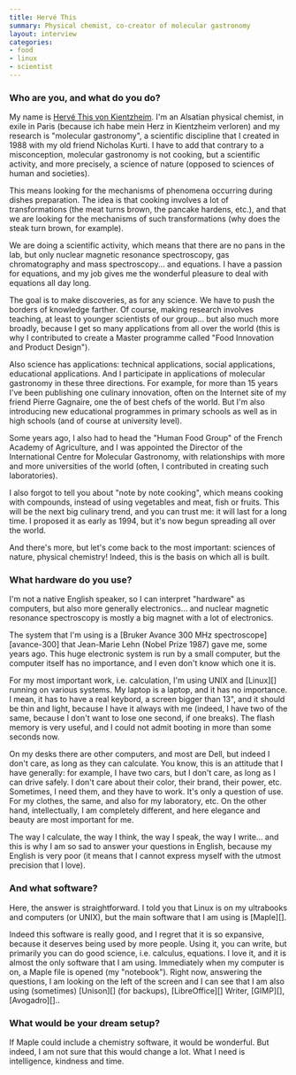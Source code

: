 ```yaml
---
title: Hervé This
summary: Physical chemist, co-creator of molecular gastronomy
layout: interview
categories:
- food
- linux
- scientist
---
```


### Who are you, and what do you do?

My name is [Hervé This von Kientzheim](https://en.wikipedia.org/wiki/Hervé_This "Hervé's Wikipedia entry."). I'm an Alsatian physical chemist, in exile in Paris (because ich habe mein Herz in Kientzheim verloren) and my research is "molecular gastronomy", a scientific discipline that I created in 1988 with my old friend Nicholas Kurti. I have to add that contrary to a misconception, molecular gastronomy is not cooking, but a scientific activity, and more precisely, a science of nature (opposed to sciences of human and societies).

This means looking for the mechanisms of phenomena occurring during dishes preparation. The idea is that cooking involves a lot of transformations (the meat turns brown, the pancake hardens, etc.), and that we are looking for the mechanisms of such transformations (why does the steak turn brown, for example).

We are doing a scientific activity, which means that there are no pans in the lab, but only nuclear magnetic resonance spectroscopy, gas chromatography and mass spectroscopy... and equations. I have a passion for equations, and my job gives me the wonderful pleasure to deal with equations all day long.

The goal is to make discoveries, as for any science. We have to push the borders of knowledge farther. Of course, making research involves teaching, at least to younger scientists of our group... but also much more broadly, because I get so many applications from all over the world (this is why I contributed to create a Master programme called "Food Innovation and Product Design").

Also science has applications: technical applications, social applications, educational applications. And I participate in applications of molecular gastronomy in these three directions. For example, for more than 15 years I've been publishing one culinary innovation, often on the Internet site of my friend Pierre Gagnaire, one the of best chefs of the world. But I'm also introducing new educational programmes in primary schools as well as in high schools (and of course at university level).

Some years ago, I also had to head the "Human Food Group" of the French Academy of Agriculture, and I was appointed the Director of the International Centre for Molecular Gastronomy, with relationships with more and more universities of the world (often, I contributed in creating such laboratories).

I also forgot to tell you about "note by note cooking", which means cooking with compounds, instead of using vegetables and meat, fish or fruits. This will be the next big culinary trend, and you can trust me: it will last for a long time. I proposed it as early as 1994, but it's now begun spreading all over the world.

And there's more, but let's come back to the most important: sciences of nature, physical chemistry! Indeed, this is the basis on which all is built.

### What hardware do you use?

I'm not a native English speaker, so I can interpret "hardware" as computers, but also more generally electronics... and nuclear magnetic resonance spectroscopy is mostly a big magnet with a lot of electronics.

The system that I'm using is a [Bruker Avance 300 MHz spectroscope][avance-300] that Jean-Marie Lehn (Nobel Prize 1987) gave me, some years ago. This huge electronic system is run by a small computer, but the computer itself has no importance, and I even don't know which one it is.

For my most important work, i.e. calculation, I'm using UNIX and [Linux][] running on various systems. My laptop is a laptop, and it has no importance. I mean, it has to have a real keybord, a screen bigger than 13", and it should be thin and light, because I have it always with me (indeed, I have two of the same, because I don't want to lose one second, if one breaks). The flash memory is very useful, and I could not admit booting in more than some seconds now.

On my desks there are other computers, and most are Dell, but indeed I don't care, as long as they can calculate. You know, this is an attitude that I have generally: for example, I have two cars, but I don't care, as long as I can drive safely. I don't care about their color, their brand, their power, etc. Sometimes, I need them, and they have to work. It's only a question of use. For my clothes, the same, and also for my laboratory, etc. On the other hand, intellectually, I am completely different, and here elegance and beauty are most important for me.

The way I calculate, the way I think, the way I speak, the way I write... and this is why I am so sad to answer your questions in English, because my English is very poor (it means that I cannot express myself with the utmost precision that I love).

### And what software?

Here, the answer is straightforward. I told you that Linux is on my ultrabooks and computers (or UNIX), but the main software that I am using is [Maple][].

Indeed this software is really good, and I regret that it is so expansive, because it deserves being used by more people. Using it, you can write, but primarily you can do good science, i.e. calculus, equations. I love it, and it is almost the only software that I am using. Immediately when my computer is on, a Maple file is opened (my "notebook"). Right now, answering the questions, I am looking on the left of the screen and I can see that I am also using (sometimes) [Unison][] (for backups), [LibreOffice][] Writer, [GIMP][], [Avogadro][]..

### What would be your dream setup?

If Maple could include a chemistry software, it would be wonderful. But indeed, I am not sure that this would change a lot. What I need is intelligence, kindness and time.